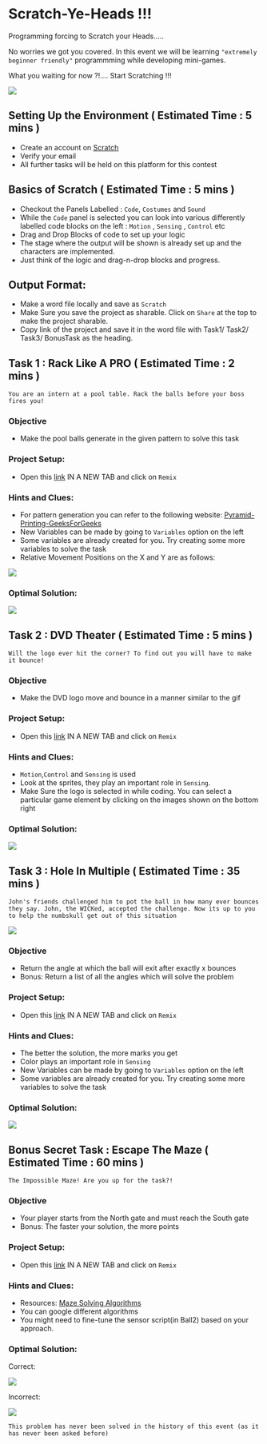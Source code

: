 # Scratch-Ye-Heads !!!

Programming forcing to Scratch your Heads.....

No worries we got you covered. In this event we will be learning `"extremely beginner friendly"` programmming while developing
mini-games.

What you waiting for now ?!.... Start Scratching !!!

![](https://github.com/DarthBob112112/Scratch-Ye-Heads/blob/main/assets/cat.gif)


## Setting Up the Environment ( Estimated Time : 5 mins )
- Create an account on [Scratch](https://scratch.mit.edu/)
- Verify your email
- All further tasks will be held on this platform for this contest

## Basics of Scratch ( Estimated Time : 5 mins )
- Checkout the Panels Labelled : `Code`, `Costumes` and `Sound` 
- While the `Code` panel is selected you can look into various differently labelled code blocks on the left : `Motion` , `Sensing` , `Control` etc
- Drag and Drop Blocks of code to set up your logic
- The stage where the output will be shown is already set up and the characters are implemented.
- Just think of the logic and drag-n-drop blocks and progress.

## Output Format:
- Make a word file locally and save as `Scratch`
- Make Sure you save the project as sharable. Click on `Share` at the top to make the project sharable.
- Copy link of the project and save it in the word file with Task1/ Task2/ Task3/ BonusTask as the heading.

## Task 1 : Rack Like A PRO ( Estimated Time : 2 mins )
`You are an intern at a pool table. Rack the balls before your boss fires you!`

### Objective
- Make the pool balls generate in the given pattern to solve this task

### Project Setup:
- Open this [link](https://scratch.mit.edu/projects/924475543/) IN A NEW TAB and click on `Remix`

### Hints and Clues:
- For pattern generation you can refer to the following website: [Pyramid-Printing-GeeksForGeeks](https://www.geeksforgeeks.org/programs-printing-pyramid-patterns-python/)
- New Variables can be made by going to `Variables` option on the left
- Some variables are already created for you. Try creating some more variables to solve the task
- Relative Movement Positions on the X and Y are as follows:

 ![](https://github.com/DarthBob112112/Scratch-Ye-Heads/blob/main/assets/Rack%20distance.png)

### Optimal Solution: 

![](https://github.com/DarthBob112112/Scratch-Ye-Heads/blob/main/assets/pattern_answer.gif)


## Task 2 : DVD Theater ( Estimated Time : 5 mins ) 

`Will the logo ever hit the corner? To find out you will have to make it bounce!`

### Objective
- Make the DVD logo move and bounce in a manner similar to the gif

### Project Setup:
- Open this [link](https://scratch.mit.edu/projects/924379495/) IN A NEW TAB and click on `Remix`

### Hints and Clues:
- `Motion`,`Control` and `Sensing` is used
- Look at the sprites, they play an important role in `Sensing`.
- Make Sure the logo is selected in while coding. You can select a particular game element by clicking on the images shown on the bottom right

### Optimal Solution: 
![](https://github.com/DarthBob112112/Scratch-Ye-Heads/blob/main/assets/dvd_answer.gif)


## Task 3 : Hole In Multiple ( Estimated Time : 35 mins )

`John's friends challenged him to pot the ball in how many ever bounces they say. John, the WICKed, accepted the challenge. Now its up to you to help the numbskull get out of this situation`

![](https://github.com/DarthBob112112/Scratch-Ye-Heads/blob/main/assets/tom-and-jerry-tom.gif)

### Objective  
- Return the angle at which the ball will exit after exactly x bounces
- Bonus: Return a list of all the angles which will solve the problem

### Project Setup:
- Open this [link](https://scratch.mit.edu/projects/924516685) IN A NEW TAB and click on `Remix`

### Hints and Clues:
- The better the solution, the more marks you get
- Color plays an important role in `Sensing`
- New Variables can be made by going to `Variables` option on the left
- Some variables are already created for you. Try creating some more variables to solve the task

### Optimal Solution: 
![](https://github.com/DarthBob112112/Scratch-Ye-Heads/blob/main/assets/Bounce.gif)

## Bonus Secret Task : Escape The Maze ( Estimated Time : 60 mins )

`The Impossible Maze! Are you up for the task?!`

### Objective  
- Your player starts from the North gate and must reach the South gate
- Bonus: The faster your solution, the more points

### Project Setup:
- Open this [link](https://scratch.mit.edu/projects/924395229) IN A NEW TAB and click on `Remix`

### Hints and Clues:
- Resources: [Maze Solving Algorithms](https://www.youtube.com/watch?v=dQw4w9WgXcQ)
- You can google different algorithms
- You might need to fine-tune the sensor script(in Ball2) based on your approach.

### Optimal Solution: 
Correct:

![](https://github.com/DarthBob112112/Scratch-Ye-Heads/blob/main/assets/incorrect.jpeg)

Incorrect:

![](https://github.com/DarthBob112112/Scratch-Ye-Heads/blob/main/assets/correct.jpeg)


`This problem has never been solved in the history of this event (as it has never been asked before)`
